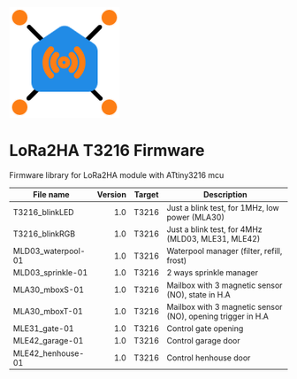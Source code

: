 ![](https://raw.githubusercontent.com/PM04290/LoRa2HA/refs/heads/main/res/LoRa2HA-logo-200x200.png)

# LoRa2HA T3216 Firmware
Firmware library for LoRa2HA module with ATtiny3216 mcu

|File name|Version|Target|Description|
|---|--:|---|---|
|T3216_blinkLED|1.0|T3216|Just a blink test, for 1MHz, low power (MLA30)
|T3216_blinkRGB|1.0|T3216|Just a blink test, for 4MHz (MLD03, MLE31, MLE42)
|MLD03_waterpool-01|1.0|T3216|Waterpool manager (filter, refill, frost)
|MLD03_sprinkle-01|1.0|T3216|2 ways sprinkle manager
|MLA30_mboxS-01|1.0|T3216|Mailbox with 3 magnetic sensor (NO), state in H.A
|MLA30_mboxT-01|1.0|T3216|Mailbox with 3 magnetic sensor (NO), opening trigger in H.A
|MLE31_gate-01|1.0|T3216|Control gate opening
|MLE42_garage-01|1.0|T3216|Control garage door
|MLE42_henhouse-01|1.0|T3216|Control henhouse door
